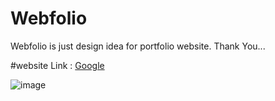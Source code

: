# Webfolio
Webfolio is just design idea for portfolio website.
Thank You...

#website Link : <a href="http://webfolio.lovestoblog.com/" target="_blank">Google</a>

![image](https://user-images.githubusercontent.com/54436939/234863568-848f8abe-32b7-4df4-8f4c-fe6ba14df619.png)
